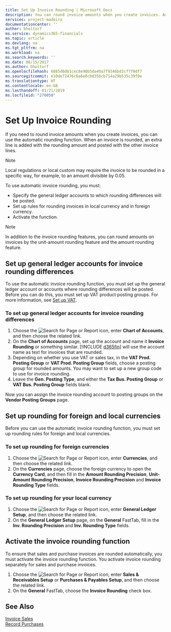 ```yaml
---
title: Set Up Invoice Rounding | Microsoft Docs
description: You can round invoice amounts when you create invoices. Additionally, local regulations or custom may require you to round in a specific way, for example, to an amount divisible by 0.05.
services: project-madeira
documentationcenter: ''
author: bholtorf
ms.service: dynamics365-financials
ms.topic: article
ms.devlang: na
ms.tgt_pltfrm: na
ms.workload: na
ms.search.keywords: ''
ms.date: 08/15/2017
ms.author: bholtorf
ms.openlocfilehash: 6885d0db1cec8e90b5da40a7f9346bd3cf7f0df7
ms.sourcegitcommit: e10de72476c6a6e0cbd35bcb714a29b535c39f0e
ms.translationtype: HT
ms.contentlocale: en-GB
ms.lasthandoff: 01/21/2019
ms.locfileid: "270050"
---
```

# <a name="set-up-invoice-rounding"></a>Set Up Invoice Rounding
If you need to round invoice amounts when you create invoices, you can use the automatic rounding function. When an invoice is rounded, an extra line is added with the rounding amount and posted with the other invoice lines.

> [!NOTE]  
>  Local regulations or local custom may require the invoice to be rounded in a specific way, for example, to an amount divisible by 0.05.  
  
To use automatic invoice rounding, you must:  
  
* Specify the general ledger accounts to which rounding differences will be posted.  
* Set up rules for rounding invoices in local currency and in foreign currency.  
* Activate the function.  
  
> [!NOTE]  
>  In addition to the invoice rounding features, you can round amounts on invoices by the unit-amount rounding feature and the amount rounding feature.  
 
## <a name="set-up-general-ledger-accounts-for-invoice-rounding-differences"></a>Set up general ledger accounts for invoice rounding differences
To use the automatic invoice rounding function, you must set up the general ledger account or accounts where rounding differences will be posted. Before you can do this, you must set up VAT product posting groups. For more information, see [Set up VAT](finance-setup-vat.md).  
  
### <a name="to-set-up-general-ledger-accounts-for-invoice-rounding-differences"></a>To set up general ledger accounts for invoice rounding differences  
1. Choose the ![Search for Page or Report](media/ui-search/search_small.png "Search for Page or Report icon") icon, enter **Chart of Accounts**, and then choose the related link.  
2. On the **Chart of Accounts** page, set up the account and name it **Invoice Rounding** or something similar. [!INCLUDE [d365fin](includes/d365fin_md.md)] will use the account name as text for invoices that are rounded.  
3. Depending on whether you use VAT or sales tax, in the **VAT Prod. Posting Group** or **VAT Prod. Posting Group** fields, choose a posting group for rounded amounts. You may want to set up a new group code to use for invoice rounding.
4. Leave the **Gen. Posting Type**, and either the **Tax Bus. Posting Group** or **VAT Bus. Posting Group** fields blank. <!-- Why do we say to leave these blank, when there are a lot of other fields we also leave blank but don't mention? -->  
  
Now you can assign the invoice rounding account to posting groups on the **Vendor Posting Groups** page.  <!-- Why only the vendor posting groups? -->

## <a name="set-up-rounding-for-foreign-and-local-currencies"></a>Set up rounding for foreign and local currencies
Before you can use the automatic invoice rounding function, you must set up rounding rules for foreign and local currencies.

### <a name="to-set-up-rounding-for-foreign-currencies"></a>To set up rounding for foreign currencies  
1. Choose the ![Search for Page or Report](media/ui-search/search_small.png "Search for Page or Report icon") icon, enter **Currencies**, and then choose the related link.  
2. On the **Currencies** page, choose the foreign currency to open the **Currency Card**, and then fill in the **Amount Rounding Precision**, **Unit-Amount Rounding Precision**, **Invoice Rounding Precision** and **Invoice Rounding Type** fields.
  
### <a name="to-set-up-rounding-for-your-local-currency"></a>To set up rounding for your local currency
1. Choose the ![Search for Page or Report](media/ui-search/search_small.png "Search for Page or Report icon") icon, enter **General Ledger Setup**, and then choose the related link.  
2. On the **General Ledger Setup** page, on the **General** FastTab, fill in the **Inv. Rounding Precision** and **Inv. Rounding Type** fields.  

## <a name="activate-the-invoice-rounding-function"></a>Activate the invoice rounding function  
To ensure that sales and purchase invoices are rounded automatically, you must activate the invoice rounding function. You activate invoice rounding separately for sales and purchase invoices.

1. Choose the ![Search for Page or Report](media/ui-search/search_small.png "Search for Page or Report icon") icon, enter **Sales & Receivables Setup** or **Purchases & Payables Setup**, and then choose the related link.  
2. On the **General** FastTab, choose the **Invoice Rounding** check box.  
  
## <a name="see-also"></a>See Also  
[Invoice Sales](sales-how-invoice-sales.md)  
[Record Purchases](purchasing-how-record-purchases.md)